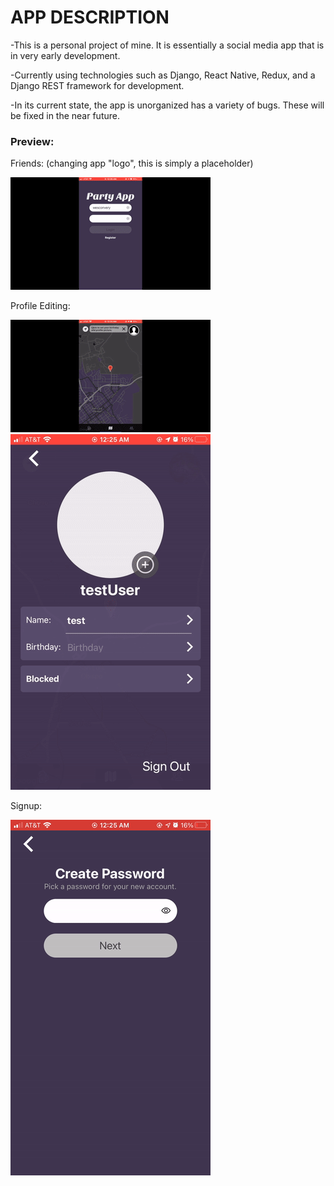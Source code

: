 # APP DESCRIPTION

-This is a personal project of mine. It is essentially a social media app that is in very early development.

-Currently using technologies such as Django, React Native, Redux, and a Django REST framework for development.

-In its current state, the app is unorganized has a variety of bugs. These will be fixed in the near future.

<h3>Preview:</h3>

Friends: (changing app "logo", this is simply a placeholder)

![friends](app-preview/friends.gif) 


Profile Editing:

![imagepicker](app-preview/imagepicker.gif) ![bdaypicker](app-preview/bdaypicker.gif)


Signup:

![signup](app-preview/signup.gif) 

